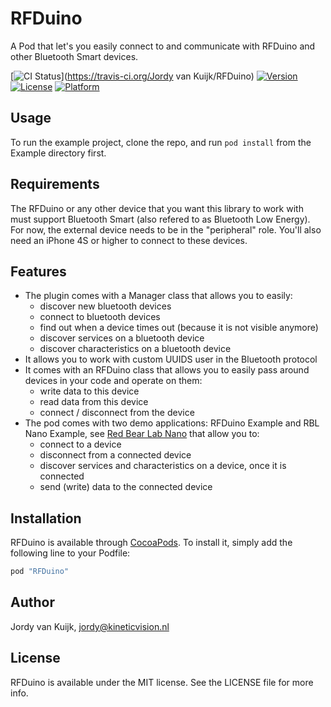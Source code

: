 # RFDuino
A Pod that let's you easily connect to and communicate with RFDuino and other Bluetooth Smart devices.

[![CI Status](http://img.shields.io/travis/Kukiwon/rfduino-swift.svg?style=flat)](https://travis-ci.org/Jordy van Kuijk/RFDuino)
[![Version](https://img.shields.io/cocoapods/v/RFDuino.svg?style=flat)](http://cocoapods.org/pods/RFDuino)
[![License](https://img.shields.io/cocoapods/l/RFDuino.svg?style=flat)](http://cocoapods.org/pods/RFDuino)
[![Platform](https://img.shields.io/cocoapods/p/RFDuino.svg?style=flat)](http://cocoapods.org/pods/RFDuino)

## Usage

To run the example project, clone the repo, and run `pod install` from the Example directory first.

## Requirements

The RFDuino or any other device that you want this library to work with must support Bluetooth Smart (also refered to as Bluetooth Low Energy). For now, the external device needs to be in the "peripheral" role. You'll also need an iPhone 4S or higher to connect to these devices.

## Features

* The plugin comes with a Manager class that allows you to easily:
  * discover new bluetooth devices
  * connect to bluetooth devices
  * find out when a device times out (because it is not visible anymore)
  * discover services on a bluetooth device
  * discover characteristics on a bluetooth device
* It allows you to work with custom UUIDS user in the Bluetooth protocol
* It comes with an RFDuino class that allows you to easily pass around devices in your code and operate on them:
  * write data to this device
  * read data from this device
  * connect / disconnect from the device
* The pod comes with two demo applications: RFDuino Example and RBL Nano Example, see [Red Bear Lab Nano](http://redbearlab.com/blenano/) that allow you to:
  * connect to a device
  * disconnect from a connected device
  * discover services and characteristics on a device, once it is connected
  * send (write) data to the connected device

## Installation

RFDuino is available through [CocoaPods](http://cocoapods.org). To install
it, simply add the following line to your Podfile:

```ruby
pod "RFDuino"
```

## Author

Jordy van Kuijk, jordy@kineticvision.nl

## License

RFDuino is available under the MIT license. See the LICENSE file for more info.
